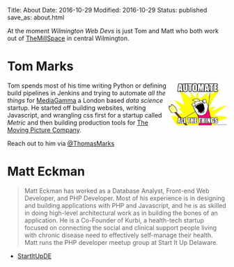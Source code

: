 Title: About
Date: 2016-10-29
Modified: 2016-10-29
Status: published
save_as: about.html

At the moment _Wilmington Web Devs_ is just Tom and Matt who both work out of [TheMillSpace](http://themillspace.com) in central Wilmington.

# Tom Marks
<img style="float: right; height: 100px;" src="/images/automate-all-the-things.jpg">

Tom spends most of his time writing Python or defining build pipelines in Jenkins and trying to automate _all the things_  for [MediaGamma](http://mediagamma.com/) a London based _data science_ startup.
He started off building websites, writing Javascript, and wrangling css first for a startup called _Metric_ and then building production tools for [The Moving Picture Company](http://www.moving-picture.com/).

Reach out to him via [@ThomasMarks](https://twitter.com/ThomasMarks)

# Matt Eckman

> Matt Eckman has worked as a Database Analyst, Front-end Web Developer, and PHP Developer. Most of his experience is in designing and building applications with PHP and Javascript, and he is as skilled in doing high-level architectural work as in building the bones of an application. He is a Co-Founder of Kurbi, a health-tech startup focused on connecting the social and clinical support people living with chronic disease need to effectively self-manage their health. Matt runs the PHP developer meetup group at Start It Up Delaware.
- [StartItUpDE](http://startitupde.org/members)
